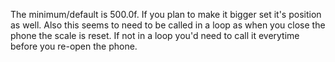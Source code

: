 The minimum/default is 500.0f. If you plan to make it bigger set it's position as well. Also this seems to need to be called in a loop as when you close the phone the scale is reset. If not in a loop you'd need to call it everytime before you re-open the phone.